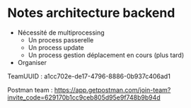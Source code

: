 # Notes architecture backend  

- Nécessité de multiprocessing
  - Un process passerelle
  - Un process update
  - Un process gestion déplacement en cours (plus tard)
- Organiser


TeamUUID : a1cc702e-de17-4796-8886-0b937c406ad1

Postman team : https://app.getpostman.com/join-team?invite_code=629170b1cc9ceb805d95e9f748b9b94d
